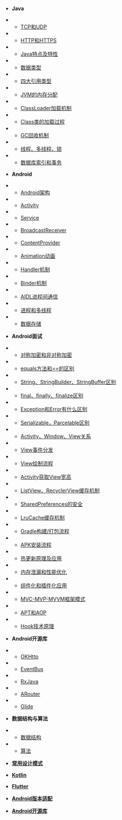 * **Java**
* * [TCP和UDP](java/TCP和UDP.md)
* * [HTTP和HTTPS](java/HTTP和HTTPS.md)
* * [Java特点及特性](java/Java特点及特性.md)
* * [数据类型](java/数据类型.md)
* * [四大引用类型](java/四大引用类型.md)
* * [<span class="red-font">JVM的内存分配</span>](java/JVM的内存分配.md)
* * [<span class="red-font">ClassLoader加载机制</span>](java/ClassLoader加载机制.md)
* * [Class类的加载过程](java/Class类的加载过程.md)
* * [<span class="red-font">GC回收机制</span>](java/GC回收机制.md)
* * [线程、多线程、锁](java/线程、多线程、锁.md)
* * [数据库索引和事务](java/数据库索引和事务.md)

* **Android**
* * [Android架构](android/Android架构.md)
* * [Activity](android/Activity.md)
* * [Service](android/Service.md)
* * [BroadcastReceiver](android/BroadcastReceiver.md)
* * [ContentProvider](android/ContentProvider.md)
* * [Animation动画](android/Animation动画.md)
* * [<span class="red-font">Handler机制</span>](android/Handler机制.md)
* * [<span class="red-font">Binder机制</span>](android/Binder机制.md)
* * [AIDL进程间通信](android/AIDL进程间通信.md)
* * [进程和多线程](android/进程和多线程.md)
* * [数据存储](android/数据存储.md)

* **Android面试**
* * [对称加密和非对称加密](interview/对称加密和非对称加密.md)
* * [equals方法和==的区别](interview/equals方法和==的区别.md)
* * [String、StringBuilder、StringBuffer区别](interview/String、StringBuilder、StringBuffer区别.md)
* * [final、finally、finalize区别](interview/final、finally、finalize区别.md)
* * [Exception和Error有什么区别](interview/Exception和Error有什么区别.md)
* * [Serializable，Parcelable区别](interview/Serializable，Parcelable区别.md)
* * [<span class="red-font">Activity、Window、View关系</span>](interview/Activity、Window、View关系.md)
* * [<span class="red-font">View事件分发</span>](interview/View事件分发.md)
* * [<span class="red-font">View绘制流程</span>](android/View绘制流程.md)
* * [<span class="red-font">Activity获取View宽高</span>](interview/Activity获取View宽高.md)
* * [ListView、RecyclerView缓存机制](interview/ListView、RecyclerView缓存机制.md)
* * [SharedPreferences的安全](interview/SharedPreferences的安全.md)
* * [LruCache缓存机制](interview/LruCache缓存机制.md)
* * [<span class="red-font">Gradle构建/打包流程</span>](interview/Gradle构建和打包流程.md)
* * [APK安装流程](interview/APK安装流程.md)
* * [热更新原理及应用](interview/热更新原理及应用.md)
* * [<span class="red-font">内存泄漏和性能优化</span>](interview/内存泄漏和性能优化.md)
* * [组件化和插件化应用](interview/组件化和插件化应用.md)
* * [MVC-MVP-MVVM框架模式](interview/MVC-MVP-MVVM框架模式.md)
* * [APT和AOP](interview/APT和AOP.md)
* * [Hook技术原理](interview/Hook技术原理.md)

* **Android开源库**
* * [OKHttp](frame/OKHttp.md)
* * [EventBus](frame/EventBus.md)
* * [RxJava](frame/RxJava.md)
* * [ARouter](frame/ARouter.md)
* * [Glide](frame/Glide.md)

* **数据结构与算法**
* * [数据结构](java/数据结构.md)
* * [算法](java/算法.md)

* [**常用设计模式**](java/常用设计模式.md)

* [**Kotlin**](android/Kotlin.md)

* [<span class="red-font">**Flutter**</span>](android/Flutter.md)

* [**Android版本适配**](android/Android版本适配.md)

* [**Android开源库**](android/Android开源库.md)